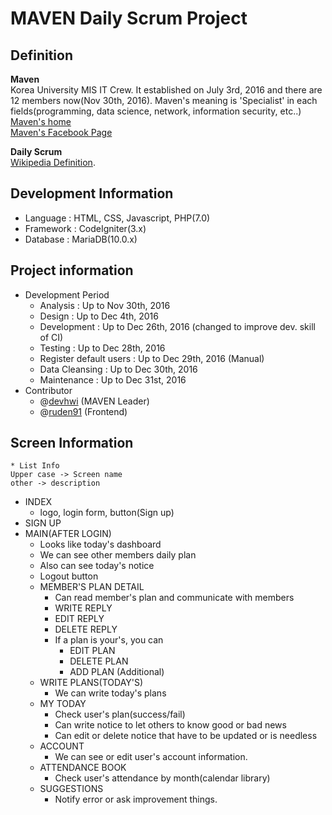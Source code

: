 # MAVEN Daily Scrum Project

## Definition
**Maven**<br>
Korea University MIS IT Crew. It established on July 3rd, 2016 and there are 12 members now(Nov 30th, 2016). Maven's meaning is 'Specialist' in each fields(programming, data science, network, information security, etc..)<br>
[Maven's home](http://mismaven.kr "Go to Maven's homepage")<br>
[Maven's Facebook Page](https://www.facebook.com/mismaven)

**Daily Scrum**<br>
[Wikipedia Definition](https://en.wikipedia.org/wiki/Scrum_(software_development)#Daily_Scrum "Wikipedia Definition").

## Development Information
  * Language : HTML, CSS, Javascript, PHP(7.0)
  * Framework : CodeIgniter(3.x)
  * Database : MariaDB(10.0.x)

## Project information
  * Development Period
    * Analysis : Up to Nov 30th, 2016
    * Design : Up to Dec 4th, 2016
    * Development : Up to Dec 26th, 2016 (changed to improve dev. skill of CI)
    * Testing : Up to Dec 28th, 2016
    * Register default users : Up to Dec 29th, 2016 (Manual)
    * Data Cleansing : Up to Dec 30th, 2016
    * Maintenance : Up to Dec 31st, 2016
  * Contributor
    * @[devhwi](https://www.github.com/devhwi) (MAVEN Leader)
    * @[ruden91](https://www.github.com/ruden91) (Frontend)

## Screen Information
  ```
  * List Info
  Upper case -> Screen name
  other -> description
  ```
  * INDEX
    * logo, login form, button(Sign up)
  * SIGN UP
  * MAIN(AFTER LOGIN)
    * Looks like today's dashboard
    * We can see other members daily plan
    * Also can see today's notice
    * Logout button
    * MEMBER'S PLAN DETAIL
      * Can read member's plan and communicate with members
      * WRITE REPLY
      * EDIT REPLY
      * DELETE REPLY
      * If a plan is your's, you can
        * EDIT PLAN
        * DELETE PLAN
        * ADD PLAN (Additional)
    * WRITE PLANS(TODAY'S)
      * We can write today's plans
    * MY TODAY
      * Check user's plan(success/fail)
      * Can write notice to let others to know good or bad news
      * Can edit or delete notice that have to be updated or is needless
    * ACCOUNT
      * We can see or edit user's account information.
    * ATTENDANCE BOOK
      * Check user's attendance by month(calendar library)
    * SUGGESTIONS
      * Notify error or ask improvement things.
